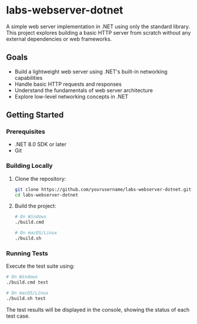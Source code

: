 # labs-webserver-dotnet

A simple web server implementation in .NET using only the standard library. This project explores building a basic HTTP server from scratch without any external dependencies or web frameworks.

## Goals
- Build a lightweight web server using .NET's built-in networking capabilities
- Handle basic HTTP requests and responses
- Understand the fundamentals of web server architecture
- Explore low-level networking concepts in .NET

## Getting Started

### Prerequisites
- .NET 8.0 SDK or later
- Git

### Building Locally
1. Clone the repository:
   ```bash
   git clone https://github.com/yourusername/labs-webserver-dotnet.git
   cd labs-webserver-dotnet
   ```

2. Build the project:
   ```bash
   # On Windows
   ./build.cmd

   # On macOS/Linux
   ./build.sh
   ```

### Running Tests
Execute the test suite using:
```bash
# On Windows
./build.cmd test

# On macOS/Linux
./build.sh test
```

The test results will be displayed in the console, showing the status of each test case.
